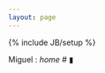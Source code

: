 ```yaml
---
layout: page
---
```

{% include JB/setup %}

<div class="bg">
  <p class="bg-title hidden-sm hidden-xs">Miguel <span class="bg-subtitle">: <i>home</i> # </span><span class="blink">▮</span></p>
  <div class="bg-photo"></div>
</div>
